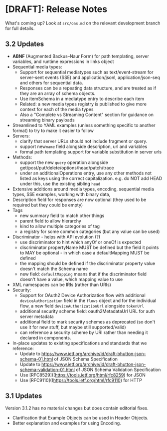 # [DRAFT]: Release Notes

What's coming up? Look at `src/oas.md` on the relevant development branch for full details.

## 3.2 Updates

- **ABNF** (Augmented Backus–Naur Form) for path templating, server variables, and runtime expressions in links object
- Sequential media types:
  - Support for sequential mediatypes such as text/event-stream for server-sent events (SSE) and application/jsonl, application/json-seq and others for sequential data. 
  - Responses can be a repeating data structure, and are treated as if they are an array of schema objects.
  - Use itemSchema in a mediatype entry to describe each item
  - Related: a new media types registry is published to give more context for each of the media types
  - Also a "Complete vs Streaming Content" section for guidance on streaming binary payloads
- Streamlined to YAML examples (unless something specific to another format) to try to make it easier to follow
- Servers: 
  - clarify that server URLs should not include fragment or query.
  - support new`name` field alongside description, url and variables
  - formal path templating support for variable substitution in server urls
- Methods:
  - support the new `query` operation alongside get/post/put/delete/options/head/patch/trace
  - under an additionalOperations entry, use any other methods not listed as keys using the correct capitalization. e.g. do NOT add HEAD under this, use the existing sibling `head`
- Extensive additions around media types, encoding, sequential media types, SSE examples, working with binary data,
- Description field for responses are now optional (they used to be required but they could be empty)
- Tags
  - new summary field to match other things
  - parent field to allow hierarchy
  - kind to allow multiple categories of tag
  - a registry for some common categories (but any value can be used)
- Discriminator - helps with API evolution (?)
  - use discriminator to hint which anyOf or oneOf is expected
  - discriminator propertyName MUST be defined but the field it points to MAY be optional - in which case a defaultMapping MUST be defined
  - the mapping should be defined if the discriminator property value doesn't match the Schema name
  - new field: `defaultMapping` means that if the discriminator field doesn't have a value, which mapping value to use
- XML namespaces can be IRIs (rather than URIs)
- Security:
  -  Support for OAuth2 Device Authorization flow with additional `deviceAuthorization` field in the `flows` object and for the individual flow, a new field `deviceAuthorizationUrl` alongside `tokenUrl`
  - additional security scheme field: oauth2MetadataUrl URL for auth server metadata
  - additional field to mark security schemes as deprecated (so don't use it for new stuff, but maybe still supported/valid)
  - can reference a security scheme by URI rather than needing it declared in components.
- In-place updates to existing specifications and standards that we reference:
  - Update to https://www.ietf.org/archive/id/draft-bhutton-json-schema-01.html of JSON Schema Specification
  - Update to https://www.ietf.org/archive/id/draft-bhutton-json-schema-validation-01.html of JSON Schema Validation Specification
  - Use [RFC8529]((https://tools.ietf.org/html/rfc8259) for JSON
  - Use [RFC9110]((https://tools.ietf.org/html/rfc9110) for HTTP

## 3.1 Updates

Version 3.1.2 has no material changes but does contain editorial fixes.

- Clarification that Example Objects can be used in Header Objects.
- Better explanation and examples for using Encoding.

